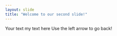 ```yaml
---
layout: slide
title: "Welcome to our second slide!"
---
```

Your text my text here
Use the left arrow to go back!
